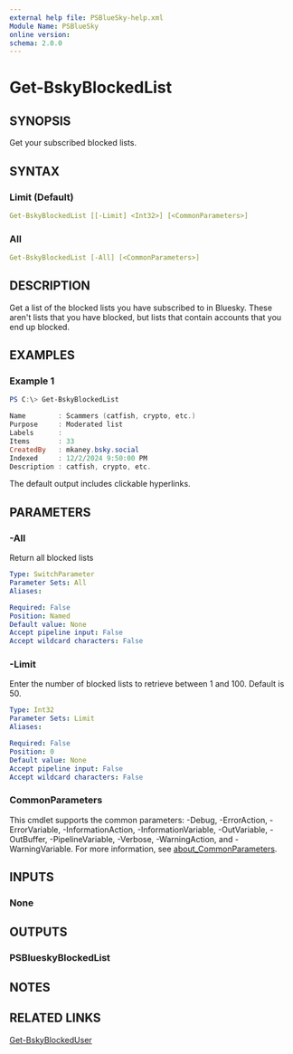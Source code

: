 ```yaml
---
external help file: PSBlueSky-help.xml
Module Name: PSBlueSky
online version:
schema: 2.0.0
---
```


# Get-BskyBlockedList

## SYNOPSIS

Get your subscribed blocked lists.

## SYNTAX

### Limit (Default)

```yaml
Get-BskyBlockedList [[-Limit] <Int32>] [<CommonParameters>]
```

### All

```yaml
Get-BskyBlockedList [-All] [<CommonParameters>]
```

## DESCRIPTION

Get a list of the blocked lists you have subscribed to in Bluesky. These aren't lists that you have blocked, but lists that contain accounts that you end up blocked.

## EXAMPLES

### Example 1

```powershell
PS C:\> Get-BskyBlockedList

Name        : Scammers (catfish, crypto, etc.)
Purpose     : Moderated list
Labels      :
Items       : 33
CreatedBy   : mkaney.bsky.social
Indexed     : 12/2/2024 9:50:00 PM
Description : catfish, crypto, etc.
```

The default output includes clickable hyperlinks.

## PARAMETERS

### -All

Return all blocked lists

```yaml
Type: SwitchParameter
Parameter Sets: All
Aliases:

Required: False
Position: Named
Default value: None
Accept pipeline input: False
Accept wildcard characters: False
```

### -Limit

Enter the number of blocked lists to retrieve between 1 and 100.
Default is 50.

```yaml
Type: Int32
Parameter Sets: Limit
Aliases:

Required: False
Position: 0
Default value: None
Accept pipeline input: False
Accept wildcard characters: False
```

### CommonParameters

This cmdlet supports the common parameters: -Debug, -ErrorAction, -ErrorVariable, -InformationAction, -InformationVariable, -OutVariable, -OutBuffer, -PipelineVariable, -Verbose, -WarningAction, and -WarningVariable. For more information, see [about_CommonParameters](http://go.microsoft.com/fwlink/?LinkID=113216).

## INPUTS

### None

## OUTPUTS

### PSBlueskyBlockedList

## NOTES

## RELATED LINKS

[Get-BskyBlockedUser](Get-BskyBlockedUser.md)
